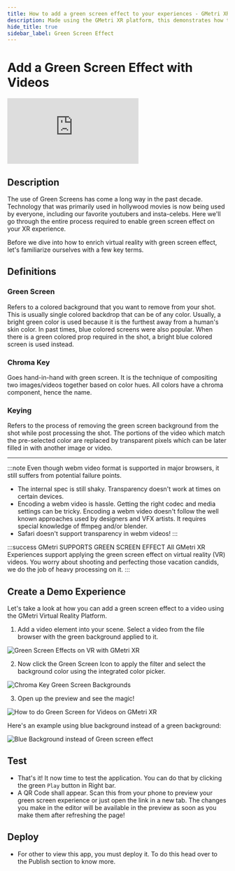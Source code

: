 ```yaml
---
title: How to add a green screen effect to your experiences - GMetri XR Platform
description: Made using the GMetri XR platform, this demonstrates how to add a green screen effect to your mixed reality experiences.
hide_title: true
sidebar_label: Green Screen Effect
---
```


# Add a Green Screen Effect with Videos

<iframe width={"100%"} height={"380px"} src="https://view.gmetri.com/v5/gmetri/green-screen" frameBorder="0" allowFullScreen></iframe>

## Description

The use of Green Screens has come a long way in the past decade. Technology that
was primarily used in hollywood movies is now being used by everyone, including
our favorite youtubers and insta-celebs. Here we'll go through the entire
process required to enable green screen effect on your XR experience.

Before we dive into how to enrich virtual reality with green screen effect,
let's familiarize ourselves with a few key terms.

## Definitions

### Green Screen
Refers to a colored background that you want to remove from your shot. This is
usually single colored backdrop that can be of any color. Usually, a bright
green color is used because it is the furthest away from a human's skin color.
In past times, blue colored screens were also popular. When there is a green
colored prop required in the shot, a bright blue colored screen is used instead.

### Chroma Key
Goes hand-in-hand with green screen. It is the technique of compositing two
images/videos together based on color hues. All colors have a chroma component,
hence the name.

### Keying
Refers to the process of removing the green screen background from the shot
while post processing the shot. The portions of the video which match the
pre-selected color are replaced by transparent pixels which can be later filled
in with another image or video. 


--------------------------------------------------------------------------------

:::note
Even though webm video format is supported in major browsers, it still suffers
from potential failure points.

 * The internal spec is still shaky. Transparency doesn't work at times on
   certain devices. 
 * Encoding a webm video is hassle. Getting the right codec and media settings
   can be tricky. Encoding a webm video doesn't follow the well known approaches
   used by designers and VFX artists. It requires special knowledge of ffmpeg 
   and/or blender.
 * Safari doesn't support transparency in webm videos!
:::

:::success GMetri SUPPORTS GREEN SCREEN EFFECT
All GMetri XR Experiences support applying the green screen effect on virtual
reality (VR) videos. You worry about shooting and perfecting those vacation
candids, we do the job of heavy processing on it.
:::

## Create a Demo Experience

Let's take a look at how you can add a green screen effect to a video using the
GMetri Virtual Reality Platform.

1. Add a video element into your scene. Select a video from the file browser
with the green background applied to it. 

![Green Screen Effects on VR with GMetri XR](https://r.vrgmetri.com/image/w_900,h_450,q_85/gb-blog/gmetri/2020/04/shot11.png.jpg)

2. Now click the Green Screen Icon to apply the filter and select the background
color using the integrated color picker.

![Chroma Key Green Screen Backgrounds](https://r.vrgmetri.com/image/w_900,h_450,q_80/gb-blog/gmetri/2019/12/shot12-select-1.png.jpg)

3. Open up the preview and see the magic!

![How to do Green Screen for Videos on GMetri XR](https://s.vrgmetri.com/gb-web/real-ghost/2019/12/green-screen-virtual-reality-background.gif)

Here's an example using blue background instead of a green background:

![Blue Background instead of Green screen effect](https://r.vrgmetri.com/image/w_900,h_450,q_80/gb-blog/gmetri/2019/12/shot21.png.jpg)

## Test

- That's it! It now time to test the application. You can do that by clicking the green `Play` button in Right bar. 
- A QR Code shall appear. Scan this from your phone to preview your green screen experience or just open the link in a new tab. The changes you make in the editor will be available in the preview as soon as you make them after refreshing the page!

## Deploy

- For other to view this app, you must deploy it. To do this head over to the Publish section to know more.
